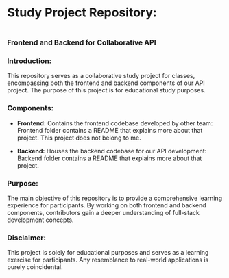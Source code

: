 # Study Project Repository:
### <br>Frontend and Backend for Collaborative API

### Introduction:

This repository serves as a collaborative study project for classes, encompassing both the frontend and backend components of our API project. The purpose of this project is for educational study purposes.

### Components:

- **Frontend:** Contains the frontend codebase developed by other team:
  <br>Frontend folder contains a README that explains more about that project. This project does not belong to me.
  
- **Backend:** Houses the backend codebase for our API development:
  <br>Backend folder contains a README that explains more about that project.

### Purpose:

The main objective of this repository is to provide a comprehensive learning experience for participants. By working on both frontend and backend components, contributors gain a deeper understanding of full-stack development concepts.

### Disclaimer:

This project is solely for educational purposes and serves as a learning exercise for participants. Any resemblance to real-world applications is purely coincidental.
